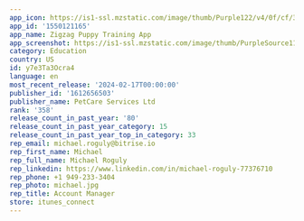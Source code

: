 ```yaml
---
app_icon: https://is1-ssl.mzstatic.com/image/thumb/Purple122/v4/0f/cf/33/0fcf33dc-8154-1ae9-9692-8abe85e6ce72/AppIcon-1x_U007emarketing-0-7-0-85-220.png/1024x1024bb.png
app_id: '1550121165'
app_name: Zigzag Puppy Training App
app_screenshot: https://is1-ssl.mzstatic.com/image/thumb/PurpleSource116/v4/1a/88/69/1a88690a-0e5e-53ce-107c-428efdc3b88b/f506edba-6317-4de6-958f-a717d7a1c4d6_ZigZag__U0028US_U0029_App_store_6.5.png/1284x2778bb.png
category: Education
country: US
id: y7e3Ta3Ocra4
language: en
most_recent_release: '2024-02-17T00:00:00'
publisher_id: '1612656503'
publisher_name: PetCare Services Ltd
rank: '358'
release_count_in_past_year: '80'
release_count_in_past_year_category: 15
release_count_in_past_year_top_in_category: 33
rep_email: michael.roguly@bitrise.io
rep_first_name: Michael
rep_full_name: Michael Roguly
rep_linkedin: https://www.linkedin.com/in/michael-roguly-77376710
rep_phone: +1 949-233-3404
rep_photo: michael.jpg
rep_title: Account Manager
store: itunes_connect
---
```

